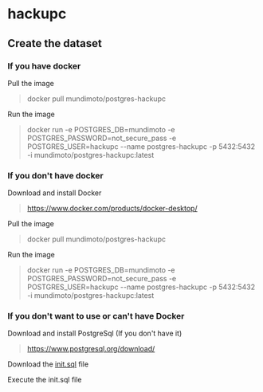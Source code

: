 # hackupc

## Create the dataset

### If you have docker
Pull the image
>docker pull mundimoto/postgres-hackupc

Run the image
>docker run -e POSTGRES_DB=mundimoto -e POSTGRES_PASSWORD=not_secure_pass -e POSTGRES_USER=hackupc --name postgres-hackupc -p 5432:5432 -i mundimoto/postgres-hackupc:latest

### If you don't have docker
Download and install Docker
>https://www.docker.com/products/docker-desktop/

Pull the image
>docker pull mundimoto/postgres-hackupc

Run the image
>docker run -e POSTGRES_DB=mundimoto -e POSTGRES_PASSWORD=not_secure_pass -e POSTGRES_USER=hackupc --name postgres-hackupc -p 5432:5432 -i mundimoto/postgres-hackupc:latest		

### If you don't want to use or can't have Docker
Download and install PostgreSql (If you don't have it)
>https://www.postgresql.org/download/

Download the [init.sql](https://github.com/Mundimoto/hackupc/blob/main/init.sql) file

Execute the init.sql file
